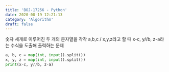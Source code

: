 ```yaml
---
title: 'BOJ-17256 - Python'
date: 2020-08-19 12:21:13
category: 'Algorithm'
draft: false
---
```

숫자 세개로 이루어진 두 개의 문자열을 각각 a,b,c / x,y,z라고 할 때 x-c, y//b, z-a라는 수식을 도출해 출력하는 문제
```python
a, b, c = map(int, input().split())
x, y, z = map(int, input().split())
print(x-c, y//b, z-a)

```